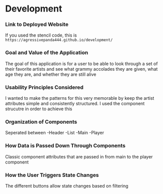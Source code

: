 # Development

### Link to Deployed Website
If you used the stencil code, this is `https://agressivepanda444.github.io/development/`

### Goal and Value of the Application

The goal of this application is for a user to be able to look through a set of their favorite artists and see what grammy accolades they are given, what age they are, and whether they are still alive

### Usability Principles Considered

I wanted to make the patterns for this very memorable by keep the artist attributes simple and consistently structured. I used the component strucutre in order to achieve this

### Organization of Components
Seperated between
-Header
-List
-Main
-Player

### How Data is Passed Down Through Components
Classic component attributes that are passed in from main to the player component

### How the User Triggers State Changes
The different buttons allow state changes based on filtering
